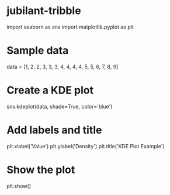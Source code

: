 # jubilant-tribble

import seaborn as sns
import matplotlib.pyplot as plt

# Sample data
data = [1, 2, 2, 3, 3, 3, 4, 4, 4, 4, 5, 5, 6, 7, 8, 9]

# Create a KDE plot
sns.kdeplot(data, shade=True, color='blue')

# Add labels and title
plt.xlabel('Value')
plt.ylabel('Density')
plt.title('KDE Plot Example')

# Show the plot
plt.show()

